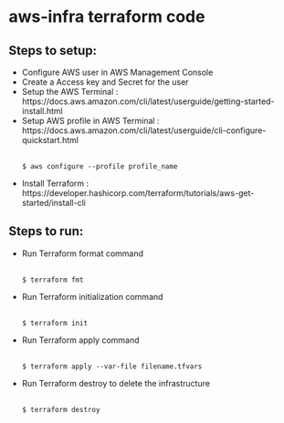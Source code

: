 # aws-infra terraform code

## Steps to setup:

<ul>
<li>Configure AWS user in AWS Management Console</li>
<li>Create a Access key and Secret for the user</li>
<li>Setup the AWS Terminal : https://docs.aws.amazon.com/cli/latest/userguide/getting-started-install.html
<li>Setup AWS profile in AWS Terminal : https://docs.aws.amazon.com/cli/latest/userguide/cli-configure-quickstart.html </li>
<br>

```
$ aws configure --profile profile_name
```
<li>Install Terraform : https://developer.hashicorp.com/terraform/tutorials/aws-get-started/install-cli </li>
</ul>

## Steps to run:

<ul>
<li>
    Run Terraform format command
</li>
<br>

```
$ terraform fmt
```
<li>
    Run Terraform initialization command
</li>
<br>

```
$ terraform init
```
<li>
    Run Terraform apply command
</li>
<br>

```
$ terraform apply --var-file filename.tfvars
```

<li>
    Run Terraform destroy to delete the infrastructure</li>
<br>

```
$ terraform destroy
```

</ul>
